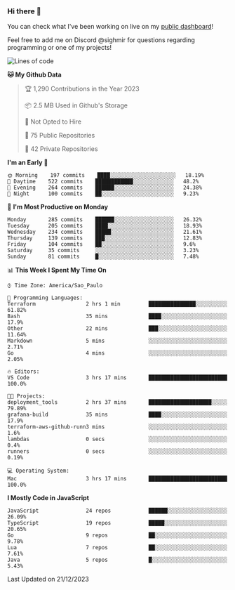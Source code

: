 ### Hi there 👋

<!--
**guicaulada/guicaulada** is a ✨ _special_ ✨ repository because its `README.md` (this file) appears on your GitHub profile.

Here are some ideas to get you started:

- 🔭 I’m currently working on ...
- 🌱 I’m currently learning ...
- 👯 I’m looking to collaborate on ...
- 🤔 I’m looking for help with ...
- 💬 Ask me about ...
- 📫 How to reach me: ...
- 😄 Pronouns: ...
- ⚡ Fun fact: ...
-->

You can check what I've been working on live on my [public dashboard](https://guicaulada.grafana.net/public-dashboards/7b7f644500ec4e6cb5d7a4e7b5ed0dab)!

Feel free to add me on Discord @sighmir for questions regarding programming or one of my projects!

<!--START_SECTION:waka-->
![Lines of code](https://img.shields.io/badge/From%20Hello%20World%20I%27ve%20Written-27.8%20million%20lines%20of%20code-blue)

**🐱 My Github Data** 

> 🏆 1,290 Contributions in the Year 2023
 > 
> 📦 2.5 MB Used in Github's Storage 
 > 
> 🚫 Not Opted to Hire
 > 
> 📜 75 Public Repositories 
 > 
> 🔑 42 Private Repositories  
 > 
**I'm an Early 🐤** 

```text
🌞 Morning    197 commits    ████░░░░░░░░░░░░░░░░░░░░░   18.19% 
🌆 Daytime    522 commits    ████████████░░░░░░░░░░░░░   48.2% 
🌃 Evening    264 commits    ██████░░░░░░░░░░░░░░░░░░░   24.38% 
🌙 Night      100 commits    ██░░░░░░░░░░░░░░░░░░░░░░░   9.23%

```
📅 **I'm Most Productive on Monday** 

```text
Monday       285 commits    ██████░░░░░░░░░░░░░░░░░░░   26.32% 
Tuesday      205 commits    ████░░░░░░░░░░░░░░░░░░░░░   18.93% 
Wednesday    234 commits    █████░░░░░░░░░░░░░░░░░░░░   21.61% 
Thursday     139 commits    ███░░░░░░░░░░░░░░░░░░░░░░   12.83% 
Friday       104 commits    ██░░░░░░░░░░░░░░░░░░░░░░░   9.6% 
Saturday     35 commits     ░░░░░░░░░░░░░░░░░░░░░░░░░   3.23% 
Sunday       81 commits     █░░░░░░░░░░░░░░░░░░░░░░░░   7.48%

```


📊 **This Week I Spent My Time On** 

```text
⌚︎ Time Zone: America/Sao_Paulo

💬 Programming Languages: 
Terraform                2 hrs 1 min         ███████████████░░░░░░░░░░   61.82% 
Bash                     35 mins             ████░░░░░░░░░░░░░░░░░░░░░   17.9% 
Other                    22 mins             ███░░░░░░░░░░░░░░░░░░░░░░   11.64% 
Markdown                 5 mins              ░░░░░░░░░░░░░░░░░░░░░░░░░   2.71% 
Go                       4 mins              ░░░░░░░░░░░░░░░░░░░░░░░░░   2.05%

🔥 Editors: 
VS Code                  3 hrs 17 mins       █████████████████████████   100.0%

🐱‍💻 Projects: 
deployment_tools         2 hrs 37 mins       ████████████████████░░░░░   79.89% 
grafana-build            35 mins             ████░░░░░░░░░░░░░░░░░░░░░   17.9% 
terraform-aws-github-runn3 mins              ░░░░░░░░░░░░░░░░░░░░░░░░░   1.6% 
lambdas                  0 secs              ░░░░░░░░░░░░░░░░░░░░░░░░░   0.4% 
runners                  0 secs              ░░░░░░░░░░░░░░░░░░░░░░░░░   0.19%

💻 Operating System: 
Mac                      3 hrs 17 mins       █████████████████████████   100.0%

```

**I Mostly Code in JavaScript** 

```text
JavaScript               24 repos            ██████░░░░░░░░░░░░░░░░░░░   26.09% 
TypeScript               19 repos            █████░░░░░░░░░░░░░░░░░░░░   20.65% 
Go                       9 repos             ██░░░░░░░░░░░░░░░░░░░░░░░   9.78% 
Lua                      7 repos             ██░░░░░░░░░░░░░░░░░░░░░░░   7.61% 
Java                     5 repos             █░░░░░░░░░░░░░░░░░░░░░░░░   5.43%

```



 Last Updated on 21/12/2023
<!--END_SECTION:waka-->
